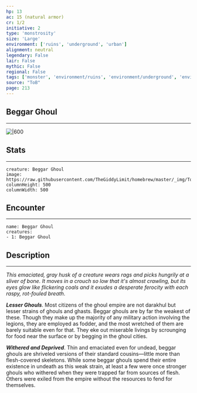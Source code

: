 ```yaml
---
hp: 13
ac: 15 (natural armor)
cr: 1/2
initiative: 2
type: 'monstrosity'    
size: 'Large'
environment: ['ruins', 'underground', 'urban']
alignment: neutral
legendary: False
lair: False
mythic: False
regional: False
tags: ['monster', 'environment/ruins', 'environment/underground', 'environment/urban']
source: "ToB"
page: 213
---
```


## Beggar Ghoul
---

![|600](https://raw.githubusercontent.com/TheGiddyLimit/homebrew/master/_img/ToB/Beggar%20Ghoul.webp)

## Stats
---

```statblock
creature: Beggar Ghoul
image: https://raw.githubusercontent.com/TheGiddyLimit/homebrew/master/_img/ToB/token/Beggar%20Ghoul.png
columnHeight: 500
columnWidth: 500
```

## Encounter
---

```encounter-table
name: Beggar Ghoul
creatures:
- 1: Beggar Ghoul
```

## Description
---
_This emaciated, gray husk of a creature wears rags and picks hungrily at a sliver of bone. It moves in a crouch so low that it's almost crawling, but its eyes glow like flickering coals and it exudes a desperate ferocity with each raspy, rot-fouled breath._

**_Lesser Ghouls_**. Most citizens of the ghoul empire are not darakhul but lesser strains of ghouls and ghasts. Beggar ghouls are by far the weakest of these. Though they make up the majority of any military action involving the legions, they are employed as fodder, and the most wretched of them are barely suitable even for that. They eke out miserable livings by scrounging for food near the surface or by begging in the ghoul cities.

**_Withered and Deprived_**. Thin and emaciated even for undead, beggar ghouls are shriveled versions of their standard cousins—little more than flesh-covered skeletons. While some beggar ghouls spend their entire existence in undeath as this weak strain, at least a few were once stronger ghouls who withered when they were trapped far from sources of flesh. Others were exiled from the empire without the resources to fend for themselves.






